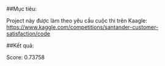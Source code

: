 ##Mục tiêu:

Project này được làm theo yêu cầu cuộc thi trên Kaagle: https://www.kaggle.com/competitions/santander-customer-satisfaction/code

##Kết quả:

Score: 0.73758
